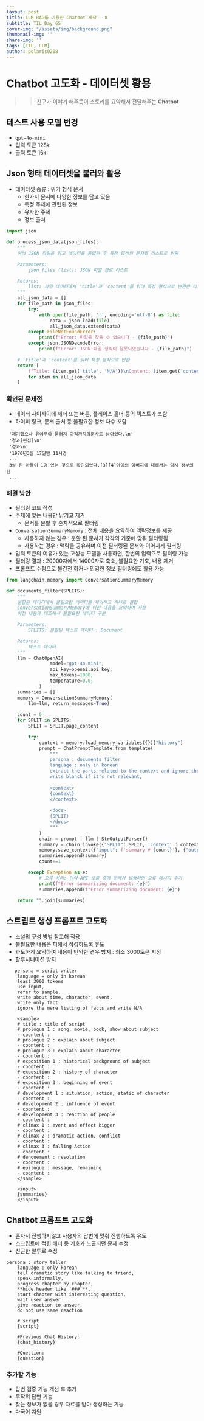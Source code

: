 ```yaml
---
layout: post
title: LLM-RAG를 이용한 Chatbot 제작 - 8
subtitle: TIL Day 65
cover-img: "/assets/img/background.png"
thumbnail-img: ''
share-img: ''
tags: [TIL, LLM]
author: polaris0208
---
```


# Chatbot 고도화 - 데이터셋 황용
> >친구가 이야기 해주듯이 스토리를 요약해서 전달해주는 **Chatbot**

## 테스트 사용 모델 변경
- `gpt-4o-mini`
- 입력 토큰 128k
- 출력 토큰 16k

## Json 형태 데이터셋을 불러와 활용
- 데이터셋 종류 : 위키 형식 문서
  -  한가지 문서에 다양한 정보를 담고 있음
    - 특정 주제에 관련된 정보
    - 유사한 주제
    - 정보 출처

```py
import json

def process_json_data(json_files):
    """
    여러 JSON 파일을 읽고 데이터를 통합한 후 특정 형식의 문자열 리스트로 반환

    Parameters:
        json_files (list): JSON 파일 경로 리스트

    Returns:
        list: 파일 데이터에서 'title'과 'content'를 읽어 특정 형식으로 변환한 리스트
    """
    all_json_data = []
    for file_path in json_files:
        try:
            with open(file_path, 'r', encoding='utf-8') as file:
                data = json.load(file)
                all_json_data.extend(data)
        except FileNotFoundError:
            print(f"Error: 파일을 찾을 수 없습니다 - {file_path}")
        except json.JSONDecodeError:
            print(f"Error: JSON 파일 형식이 잘못되었습니다 - {file_path}")

    # 'title'과 'content'를 읽어 특정 형식으로 반환
    return [
        f"Title: {item.get('title', 'N/A')}\nContent: {item.get('content', 'N/A')}"
        for item in all_json_data
    ]
```

### 확인된 문제점
- 데이터 사이사이에 헤더 또는 버튼, 플레이스 홀더 등의 텍스트가 포함
- 하이퍼 링크, 문서 출처 등 불필요한 정보 다수 포함

```
 '제기했으나 유야무야 묻혀져 아직까지의문사로 남아있다.\n'
 '경과[편집]\n'
 '경과\n'
 '1970년3월 17일밤 11시경
 ...
 3살 된 아들이 1명 있는 것으로 확인되었다.[3][4]아이의 아버지에 대해서는 당시 정부의 한
 ...
```

### 해결 방안
- 필터링 코드 작성
- 주제에 맞는 내용만 남기고 제거
  - 문서를 분할 후 순차적으로 필터링
- `ConversationSummaryMemory` : 전체 내용을 요약하여 맥락정보를 제공
  - 사용하지 않는 경우 : 분할 된 문서가 각각의 기준에 맞춰 필터링됨
  - 사용하는 경우 : 맥락을 공유하며 이전 필터링된 문서와 이어지게 필터링
- 입력 토큰의 여유가 있는 고성능 모델을 사용하면, 한번의 입력으로 필터링 가능
- 필터링 결과 : 20000자에서 14000자로 축소, 불필요한 기호, 내용 제거
- 프롬프트 수정으로 불건전 하거나 민감한 정보 필터링에도 활용 가능

```py
from langchain.memory import ConversationSummaryMemory

def documents_filter(SPLITS):
    """
    분할된 데이터에서 불필요한 데이터를 제거하고 하나로 결합
    ConversationSummaryMemory에 이전 내용을 요약하여 저장
    아전 내용과 대조해서 불필요한 데이터 구분

    Parameters:
        SPLITS: 분할된 텍스트 데이터 : Document

    Returns:
        텍스트 데이터
    """
    llm = ChatOpenAI(
                model="gpt-4o-mini",
                api_key=openai.api_key,
                max_tokens=1000,
                temperature=0.0,
            )
    summaries = []
    memory = ConversationSummaryMemory(
        llm=llm, return_messages=True)
    
    count = 0
    for SPLIT in SPLITS:
        SPLIT = SPLIT.page_content

        try:
            context = memory.load_memory_variables({})["history"]
            prompt = ChatPromptTemplate.from_template(
                """
                persona : documents filter
                language : only in korean
                extract the parts related to the context and ignore the rest,
                write blanck if it's not relevant,
                
                <context>
                {context}
                </context>
                
                <docs>
                {SPLIT}
                </docs>
                """
            )
            chain = prompt | llm | StrOutputParser()
            summary = chain.invoke({"SPLIT": SPLIT, 'context' : context})
            memory.save_context({"input": f'summary # {count}'}, {"output": summary})
            summaries.append(summary)
            count+=1

        except Exception as e:
            # 오류 처리: 만약 API 호출 중에 문제가 발생하면 오류 메시지 추가
            print(f"Error summarizing document: {e}")
            summaries.append(f"Error summarizing document: {e}")

    return "".join(summaries)
```

## 스트립트 생성 프롬프트 고도화
- 소설의 구성 방법 참고해 적용
- 불필요한 내용은 피해서 작성하도록 유도
- 과도하게 요약하여 내용이 빈약한 경우 방지 : 최소 3000토큰 지정
- 할루시네이션 방지

```
   persona = script writer
    language = only in korean
    least 3000 tokens
    use input,
    refer to sample,
    write about time, character, event,
    write only fact
    ignore the mere listing of facts and write N/A
 
    <sample>
    # title : title of script
    # prologue 1 : song, movie, book, show about subject
    - coontent :
    # prologue 2 : explain about subject
    - coontent :
    # prologue 3 : explain about character
    - coontent :
    # exposition 1 : historical background of subject
    - coontent :
    # exposition 2 : history of character
    - coontent :
    # exposition 3 : beginning of event
    - coontent :
    # development 1 : situation, action, static of character
    - coontent :
    # development 2 : influence of event
    - coontent :
    # development 3 : reaction of people
    - coontent :
    # climax 1 : event and effect bigger
    - coontent :
    # climax 2 : dramatic action, conflict
    - coontent :
    # climax 3 : falling Action
    - coontent :
    # denouement : resolution
    - coontent :
    # epilogue : message, remaining
    - coontent :
    </sample>

    <input>
    {summaries}
    </input>
```

## Chatbot 프롬프트 고도화
- 혼자서 진행하지않고 사용자의 답변에 맞춰 진행하도록 유도
- 스크립트에 적힌 헤더 등 기호가 노출되던 문제 수정
- 친근한 말투로 수정

```
persona : story teller
    language : only korean
    tell dramatic story like talking to friend,
    speak informally,
    progress chapter by chapter,
    **hide header like '###'**,
    start chapter with interesting question,
    wait user answer
    give reaction to answer,
    do not use same reaction
    
    # script
    {script}

    #Previous Chat History:
    {chat_history}

    #Question: 
    {question} 
```

### 추가할 기능
- 답변 검증 기능 개선 후 추가
- 무작위 답변 기능
- 찾는 정보가 없을 경우 자료를 받아 생성하는 기능
- 다국어 지원
